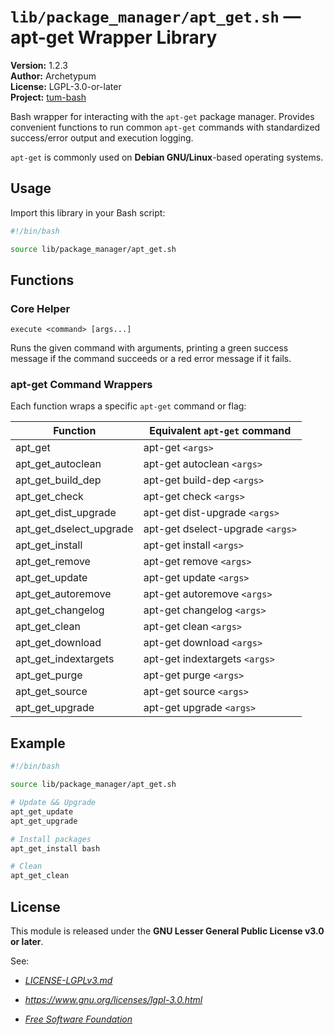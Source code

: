 # `lib/package_manager/apt_get.sh` — apt-get Wrapper Library

**Version:** 1.2.3  
**Author:** Archetypum  
**License:** LGPL-3.0-or-later  
**Project:** [tum-bash](https://github.com/Archetypum/tum-bash.git)

Bash wrapper for interacting with the `apt-get` package manager. Provides convenient functions to run common `apt-get` commands with standardized success/error output and execution logging.

`apt-get` is commonly used on **Debian GNU/Linux**-based operating systems.

## Usage

Import this library in your Bash script:

```bash
#!/bin/bash

source lib/package_manager/apt_get.sh
```

## Functions

### Core Helper

`execute <command> [args...]`

Runs the given command with arguments, printing a green success message if the command succeeds or a red error message if it fails.

### apt-get Command Wrappers

Each function wraps a specific `apt-get` command or flag:

| **Function**            | **Equivalent `apt-get` command**  |
|-------------------------|-----------------------------------|
| apt_get                 | apt-get `<args>`                  |
| apt_get_autoclean       | apt-get autoclean `<args>`        |
| apt_get_build_dep       | apt-get build-dep `<args>`        |
| apt_get_check           | apt-get check `<args>`            |
| apt_get_dist_upgrade    | apt-get dist-upgrade `<args>`     |
| apt_get_dselect_upgrade | apt-get dselect-upgrade `<args>`  |
| apt_get_install         | apt-get install `<args>`          |
| apt_get_remove          | apt-get remove `<args>`           |
| apt_get_update          | apt-get update `<args>`           |
| apt_get_autoremove      | apt-get autoremove `<args>`       |
| apt_get_changelog       | apt-get changelog `<args>`        |
| apt_get_clean           | apt-get clean `<args>`            |
| apt_get_download        | apt-get download `<args>`         |
| apt_get_indextargets    | apt-get indextargets `<args>`     |
| apt_get_purge           | apt-get purge `<args>`            |
| apt_get_source          | apt-get source `<args>`           |
| apt_get_upgrade         | apt-get upgrade `<args>`          |


## Example

```bash
#!/bin/bash

source lib/package_manager/apt_get.sh

# Update && Upgrade
apt_get_update
apt_get_upgrade

# Install packages
apt_get_install bash

# Clean
apt_get_clean
```

## License

This module is released under the **GNU Lesser General Public License v3.0 or later**.

See:

- [_LICENSE-LGPLv3.md_](https://github.com/Archetypum/tum-bash/blob/master/LICENSE-LGPLv3.md)

- _https://www.gnu.org/licenses/lgpl-3.0.html_

- [_Free Software Foundation_](https://www.fsf.org/)
